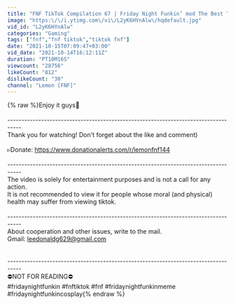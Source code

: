 ```yaml
---
title: "FNF TikTok Compilation 67 | Friday Night Funkin’ mod The Best TikTok Compilation"
image: "https:\/\/i.ytimg.com\/vi\/L2yK6HYnAlw\/hqdefault.jpg"
vid_id: "L2yK6HYnAlw"
categories: "Gaming"
tags: ["fnf","fnf tiktok","tiktok fnf"]
date: "2021-10-15T07:09:47+03:00"
vid_date: "2021-10-14T16:12:11Z"
duration: "PT10M16S"
viewcount: "28756"
likeCount: "812"
dislikeCount: "30"
channel: "Lemon [FNF]"
---
```

{% raw %}Enjoy it guys🍋<br /><br />-----------------------------------------------------------------------------------<br />Thank you for watching! Don't forget about the like and comment)<br /><br />▹Donate: <a rel="nofollow" target="blank" href="https://www.donationalerts.com/r/lemonfnf144">https://www.donationalerts.com/r/lemonfnf144</a><br /><br />-----------------------------------------------------------------------------------<br />The video is solely for entertainment purposes and is not a call for any action.<br />It is not recommended to view it for people whose moral (and physical) health may suffer from viewing tiktok.<br /><br />-----------------------------------------------------------------------------------<br />About cooperation and other issues, write to the mail.<br />Gmail: leedonaldg629@gmail.com<br /><br /><br />-----------------------------------------------------------------------------------<br />⛔️NOT FOR READING⛔️<br />#fridaynightfunkin #fnftiktok #fnf #fridaynightfunkinmeme #fridaynightfunkincosplay{% endraw %}
